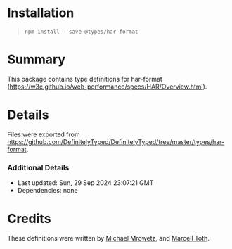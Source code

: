 # Installation
> `npm install --save @types/har-format`

# Summary
This package contains type definitions for har-format (https://w3c.github.io/web-performance/specs/HAR/Overview.html).

# Details
Files were exported from https://github.com/DefinitelyTyped/DefinitelyTyped/tree/master/types/har-format.

### Additional Details
 * Last updated: Sun, 29 Sep 2024 23:07:21 GMT
 * Dependencies: none

# Credits
These definitions were written by [Michael Mrowetz](https://github.com/micmro), and [Marcell Toth](https://github.com/marcelltoth).
